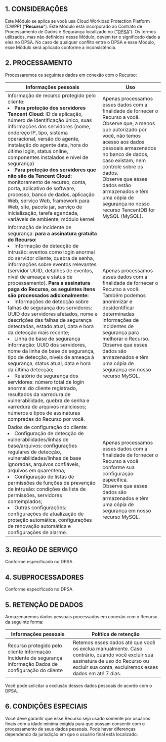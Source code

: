 ## 1\. CONSIDERAÇÕES

Este Módulo se aplica se você usa Cloud Workload Protection Platform (CWPP) (“**Recurso**”). Este Módulo está incorporado ao Contrato de Processamento de Dados e Segurança localizado no (“[DPSA](https://intl.cloud.tencent.com/document/product/301/17347)”). Os termos utilizados, mas não definidos nesse Módulo, devem ter o significado dado a eles no DPSA. No caso de qualquer conflito entre o DPSA e esse Módulo, esse Módulo será aplicado conforme a inconsistência.

## 2\. PROCESSAMENTO

Processaremos os seguintes dados em conexão com o Recurso:

| **Informações pessoais**                                     | **Uso**                                                      |
| ------------------------------------------------------------ | ------------------------------------------------------------ |
| Informação de recurso protegido pelo cliente: <br><li>**Para proteção dos servidores Tencent Cloud**: ID da aplicação, número de identificação único, suas informações dos servidores (nome, endereço IP, tipo, sistema operacional, versão do agente, instalação do agente data, hora do último login, status online, componentes instalados e nível de segurança) <br><li>**Para proteção dos servidores que não são da Tencent Cloud**: monitoramento de recurso, conta, porta, aplicativo de software, processo, banco de dados, aplicação Web, serviço Web, framework para Web, site, pacote jar, serviço de inicialização, tarefa agendada, variáveis de ambiente, módulo kernel | Apenas processamos esses dados com a finalidade de fornecer o Recurso a você. <br/> Observe que, a menos que autorizado por você, não temos acesso aos dados pessoais armazenados no banco de dados, caso existam, nem controle sobre os dados.<br/> Observe que esses dados estão armazenados e têm uma cópia de segurança no nosso recurso TencentDB for MySQL (MySQL). |
| Informação de incidente de segurança: **para a assinatura gratuita do Recurso:** <br><li>Informação de detecção de intrusão: eventos como login anormal do servidor cliente, quebra de senha, informações sobre eventos relevantes (servidor UUID, detalhes de eventos, nível de ameaça e status de processamento). **Para a assinatura paga do Recurso, os seguintes itens são processados adicionalmente:** <br><li> Informações de detecção sobre falhas de segurança dos servidores: UUID dos servidores afetados, nome e descrições das falhas de segurança detectadas, estado atual, data e hora da detecção mais recente; <br><li>Linha de base de segurança informação: UUID dos servidores, nome da linha de base de segurança, tipo de detecção, níveis de ameaça à segurança, status atual, data e hora da última detecção; <br><li>Relatório de segurança dos servidores: número total de login anormal do cliente registrado, resultados da varredura de vulnerabilidade, quebra de senha e varredura de arquivos maliciosos; números e tipos de assinaturas compradas do Recurso por você. | Apenas processamos esses dados com a finalidade de fornecer o Recurso a você. Também podemos anonimizar e desidentificar determinadas informações de incidentes de segurança para melhorar o Recurso. <br/>Observe que esses dados são armazenados e têm uma cópia de segurança em nosso recurso MySQL. |
| Dados de configuração do cliente: <br><li>Configuração de detecção de vulnerabilidades/linhas de base/arquivos: configurações regulares de detecção, vulnerabilidades/linhas de base ignoradas, arquivos confiáveis, arquivos em quarentena; <br><li>Configuração de listas de permissões de funções de prevenção de intrusão: condições da lista de permissões, servidores contemplados; <br><li>Outras configurações: configurações de atualização de proteção automática, configurações de renovação automática e configurações de alarme. | Apenas processamos esses dados com a finalidade de fornecer o Recurso a você conforme sua configuração específica. <br/>Observe que esses dados são armazenados e têm uma cópia de segurança em nosso recurso MySQL. |

## 3\. REGIÃO DE SERVIÇO

Conforme especificado no DPSA.

## 4\. SUBPROCESSADORES

Conforme especificado no DPSA.

## 5\. RETENÇÃO DE DADOS

Armazenaremos dados pessoais processados em conexão com o Recurso da seguinte forma:

| **Informações pessoais**                                     | **Política de retenção**                                         |
| ------------------------------------------------------------ | ------------------------------------------------------------ |
| Recurso protegido pelo cliente Informação  Incidente de segurança Informação Dados de configuração do cliente | Retemos esses dados até que você os exclua manualmente. Caso contrário, quando você excluir sua assinatura de uso do Recurso ou excluir sua conta, excluiremos esses dados em até 7 dias. |

Você pode solicitar a exclusão desses dados pessoais de acordo com o DPSA.

## 6\. CONDIÇÕES ESPECIAIS

Você deve garantir que esse Recurso seja usado somente por usuários finais com a idade mínima exigida para que possam consentir com o processamento de seus dados pessoais. Pode haver diferenças dependendo da jurisdição em que o usuário final está localizado.